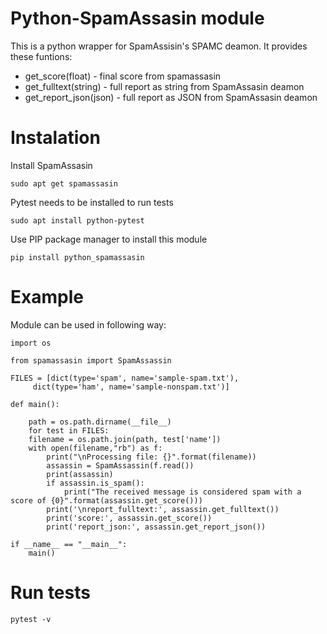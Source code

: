 # Python-SpamAssasin module
This is a python wrapper for SpamAssisin's SPAMC deamon. It provides these funtions:
* get_score(float) - final score from spamassasin
* get_fulltext(string) - full report as string from SpamAssasin deamon
* get_report_json(json) - full report as JSON from SpamAssasin deamon


# Instalation

Install SpamAssasin

	sudo apt get spamassasin

Pytest needs to be installed to run tests

	sudo apt install python-pytest

Use PIP package manager to install this module

	pip install python_spamassasin



# Example

Module can be used in following way:

	import os

	from spamassasin import SpamAssassin

	FILES = [dict(type='spam', name='sample-spam.txt'),
		 dict(type='ham', name='sample-nonspam.txt')]

	def main():

	    path = os.path.dirname(__file__)
	    for test in FILES:
		filename = os.path.join(path, test['name'])
		with open(filename,"rb") as f:            
		    print("\nProcessing file: {}".format(filename))
		    assassin = SpamAssassin(f.read())
		    print(assassin)
		    if assassin.is_spam():
		        print("The received message is considered spam with a score of {0}".format(assassin.get_score()))
		    print('\nreport_fulltext:', assassin.get_fulltext())
		    print('score:', assassin.get_score())
		    print('report_json:', assassin.get_report_json())

	if __name__ == "__main__":
	    main()


# Run tests

	pytest -v

